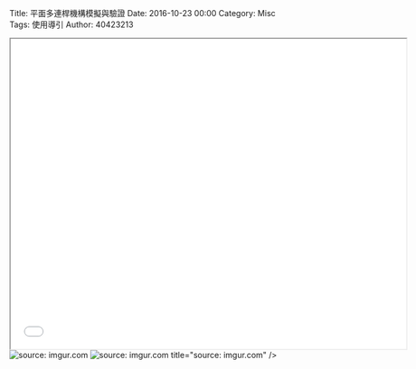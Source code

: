 Title: 平面多連桿機構模擬與驗證
Date: 2016-10-23 00:00
Category: Misc
Tags: 使用導引
Author: 40423213

<iframe src="file:///Y:/tmp/40423213/7/w12/w12-1.html" width="700" height="550"></iframe>
<img src="Y:\tmp\2016fallcadp_hw\w12\1.png" title="source: imgur.com" /></a>
<img src="Y:\tmp\2016fallcadp_hw\w12\2.png" title="source: imgur.com" /></a>
title="source: imgur.com" /></a>